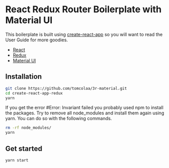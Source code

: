 # React Redux Router Boilerplate with Material UI
This boilerplate is built using [create-react-app](https://github.com/facebook/create-react-app) so you will want to read the User Guide for more goodies.

* [React](https://reactjs.org/)
* [Redux](https://redux.js.org/)
* [Material UI](https://material-ui.com/)

## Installation

```bash
git clone https://github.com/tomcolaa/3r-material.git
cd create-react-app-redux
yarn
```

If you get the error #Error: Invariant failed you probably used npm to install the packages. Try to remove all node_modules and install them again using yarn. You can do so with the following commands.

```bash
rm -rf node_modules/
yarn
```

## Get started

```bash
yarn start
```

